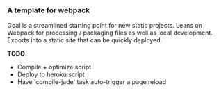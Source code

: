 ### A template for webpack

Goal is a streamlined starting point for new static projects. Leans on Webpack
for processing / packaging files as well as local development. Exports into a
static site that can be quickly deployed.

**TODO**

- Compile + optimize script
- Deploy to heroku script
- Have 'compile-jade' task auto-trigger a page reload
